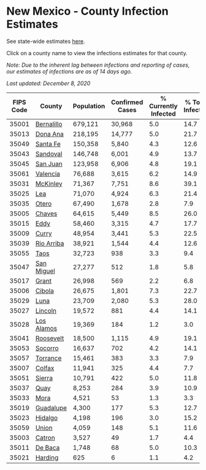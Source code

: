 # New Mexico - County Infection Estimates

See state-wide estimates [here](/infections/us-nm).

Click on a county name to view the infections estimates for that county.

*Note: Due to the inherent lag between infections and reporting of cases, our estimates of infections are as of 14 days ago.*

*Last updated: December 8, 2020*

|   FIPS Code |                   County |   Population |   Confirmed Cases |   % Currently Infected |   % Total Infected |
|-------------|--------------------------|--------------|-------------------|------------------------|--------------------|
|       35001 | [Bernalillo](bernalillo) |      679,121 |            30,968 |                    5.0 |               14.7 |
|       35013 |     [Dona Ana](dona-ana) |      218,195 |            14,777 |                    5.0 |               21.7 |
|       35049 |     [Santa Fe](santa-fe) |      150,358 |             5,840 |                    4.3 |               12.6 |
|       35043 |     [Sandoval](sandoval) |      146,748 |             6,001 |                    4.9 |               13.7 |
|       35045 |     [San Juan](san-juan) |      123,958 |             6,906 |                    4.8 |               19.1 |
|       35061 |     [Valencia](valencia) |       76,688 |             3,615 |                    6.2 |               14.9 |
|       35031 |     [McKinley](mckinley) |       71,367 |             7,751 |                    8.6 |               39.1 |
|       35025 |               [Lea](lea) |       71,070 |             4,924 |                    6.3 |               21.4 |
|       35035 |           [Otero](otero) |       67,490 |             1,678 |                    2.8 |                7.9 |
|       35005 |         [Chaves](chaves) |       64,615 |             5,449 |                    8.5 |               26.0 |
|       35015 |             [Eddy](eddy) |       58,460 |             3,315 |                    4.7 |               17.7 |
|       35009 |           [Curry](curry) |       48,954 |             3,441 |                    5.3 |               22.5 |
|       35039 | [Rio Arriba](rio-arriba) |       38,921 |             1,544 |                    4.4 |               12.6 |
|       35055 |             [Taos](taos) |       32,723 |               938 |                    3.3 |                9.4 |
|       35047 | [San Miguel](san-miguel) |       27,277 |               512 |                    1.8 |                5.8 |
|       35017 |           [Grant](grant) |       26,998 |               569 |                    2.2 |                6.8 |
|       35006 |         [Cibola](cibola) |       26,675 |             1,801 |                    7.3 |               22.7 |
|       35029 |             [Luna](luna) |       23,709 |             2,080 |                    5.3 |               28.0 |
|       35027 |       [Lincoln](lincoln) |       19,572 |               881 |                    4.4 |               14.1 |
|       35028 | [Los Alamos](los-alamos) |       19,369 |               184 |                    1.2 |                3.0 |
|       35041 |   [Roosevelt](roosevelt) |       18,500 |             1,115 |                    4.9 |               19.1 |
|       35053 |       [Socorro](socorro) |       16,637 |               702 |                    4.2 |               14.1 |
|       35057 |     [Torrance](torrance) |       15,461 |               383 |                    3.3 |                7.9 |
|       35007 |         [Colfax](colfax) |       11,941 |               325 |                    4.4 |                7.7 |
|       35051 |         [Sierra](sierra) |       10,791 |               422 |                    5.0 |               11.8 |
|       35037 |             [Quay](quay) |        8,253 |               284 |                    3.9 |               10.9 |
|       35033 |             [Mora](mora) |        4,521 |                53 |                    1.3 |                3.3 |
|       35019 |   [Guadalupe](guadalupe) |        4,300 |               177 |                    5.3 |               12.7 |
|       35023 |       [Hidalgo](hidalgo) |        4,198 |               196 |                    3.0 |               15.2 |
|       35059 |           [Union](union) |        4,059 |               148 |                    5.1 |               11.6 |
|       35003 |         [Catron](catron) |        3,527 |                49 |                    1.7 |                4.4 |
|       35011 |       [De Baca](de-baca) |        1,748 |                68 |                    5.0 |               10.3 |
|       35021 |       [Harding](harding) |          625 |                 6 |                    1.1 |                4.2 |